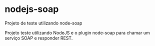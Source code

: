 # nodejs-soap
Projeto de teste utilizando node-soap

Projeto teste utilizando NodeJS e o plugin node-soap para chamar um serviço SOAP e responder REST.